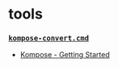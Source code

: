 tools
=====
### [`kompose-convert.cmd`](./kompose-convert.cmd)
- [Kompose - Getting Started](https://kompose.io/getting-started/)
